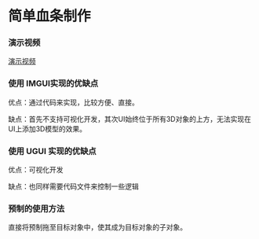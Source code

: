 # 简单血条制作 #

### 演示视频 ###

[演示视频](http://v.youku.com/v_show/id_XMzY0NzI1ODk4OA==.html?spm=a2h3j.8428770.3416059.1 "")

### 使用 IMGUI实现的优缺点 ###

优点：通过代码来实现，比较方便、直接。

缺点：首先不支持可视化开发，其次UI始终位于所有3D对象的上方，无法实现在UI上添加3D模型的效果。

### 使用 UGUI 实现的优缺点 ###

优点：可视化开发

缺点：也同样需要代码文件来控制一些逻辑

### 预制的使用方法 ###

直接将预制拖至目标对象中，使其成为目标对象的子对象。

